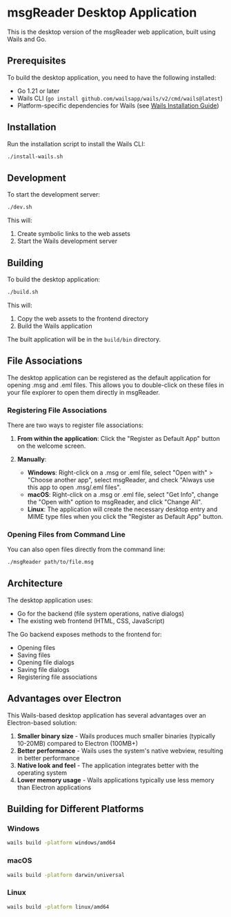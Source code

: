 # msgReader Desktop Application

This is the desktop version of the msgReader web application, built using Wails and Go.

## Prerequisites

To build the desktop application, you need to have the following installed:

- Go 1.21 or later
- Wails CLI (`go install github.com/wailsapp/wails/v2/cmd/wails@latest`)
- Platform-specific dependencies for Wails (see [Wails Installation Guide](https://wails.io/docs/gettingstarted/installation))

## Installation

Run the installation script to install the Wails CLI:

```bash
./install-wails.sh
```

## Development

To start the development server:

```bash
./dev.sh
```

This will:
1. Create symbolic links to the web assets
2. Start the Wails development server

## Building

To build the desktop application:

```bash
./build.sh
```

This will:
1. Copy the web assets to the frontend directory
2. Build the Wails application

The built application will be in the `build/bin` directory.

## File Associations

The desktop application can be registered as the default application for opening .msg and .eml files. This allows you to double-click on these files in your file explorer to open them directly in msgReader.

### Registering File Associations

There are two ways to register file associations:

1. **From within the application**: Click the "Register as Default App" button on the welcome screen.

2. **Manually**:
   - **Windows**: Right-click on a .msg or .eml file, select "Open with" > "Choose another app", select msgReader, and check "Always use this app to open .msg/.eml files".
   - **macOS**: Right-click on a .msg or .eml file, select "Get Info", change the "Open with" option to msgReader, and click "Change All".
   - **Linux**: The application will create the necessary desktop entry and MIME type files when you click the "Register as Default App" button.

### Opening Files from Command Line

You can also open files directly from the command line:

```bash
./msgReader path/to/file.msg
```

## Architecture

The desktop application uses:
- Go for the backend (file system operations, native dialogs)
- The existing web frontend (HTML, CSS, JavaScript)

The Go backend exposes methods to the frontend for:
- Opening files
- Saving files
- Opening file dialogs
- Saving file dialogs
- Registering file associations

## Advantages over Electron

This Wails-based desktop application has several advantages over an Electron-based solution:

1. **Smaller binary size** - Wails produces much smaller binaries (typically 10-20MB) compared to Electron (100MB+)
2. **Better performance** - Wails uses the system's native webview, resulting in better performance
3. **Native look and feel** - The application integrates better with the operating system
4. **Lower memory usage** - Wails applications typically use less memory than Electron applications

## Building for Different Platforms

### Windows
```bash
wails build -platform windows/amd64
```

### macOS
```bash
wails build -platform darwin/universal
```

### Linux
```bash
wails build -platform linux/amd64
``` 